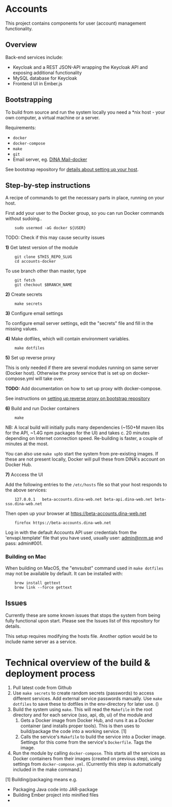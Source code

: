 # Accounts

This project contains components for user (account) management functionality.

## Overview

Back-end services include:

- Keycloak and a REST JSON-API wrapping the Keycloak API and exposing additional functionality
- MySQL database for Keycloak
- Frontend UI in Ember.js

## Bootstrapping

To build from source and run the system locally you need a *nix host - your own computer, a virtual machine or a server. 

Requirements:
- `docker`
- `docker-compose`
- `make`
- `git`
- Email server, eg. [DINA Mail-docker](https://github.com/DINA-Web/mail-docker)

See bootstrap repository for [details about setting up your host](https://github.com/DINA-Web/bootstrap).

## Step-by-step instructions

A recipe of commands to get the necessary parts in place, running on your host.

First add your user to the Docker group, so you can run Docker commands without sudoing..

		sudo usermod -aG docker ${USER}
		
TODO: Check if this may cause security issues

**1\)** Get latest version of the module

		git clone $THIS_REPO_SLUG
		cd accounts-docker

To use branch other than master, type

		git fetch
		git checkout $BRANCH_NAME

**2\)** Create secrets

		make secrets

**3\)** Configure email settings

To configure email server settings, edit the "secrets" file and fill in the missing values.

**4\)** Make dotfiles, which will contain environment variables.

		make dotfiles

**5\)** Set up reverse proxy

This is only needed if there are several modules running on same server (Docker host). Otherwise the proxy service that is set up on docker-compose.yml will take over.

**TODO:** Add documentation on how to set up proxy with docker-compose.

See instructions on [setting up reverse proxy on bootstrap repository](https://github.com/DINA-Web/bootstrap)

**6\)** Build and run Docker containers

		make

NB: A local build will initially pulls many dependencies (~150+M maven libs for the API, ~1.4G npm packages for the UI) and takes c. 20 minutes depending on Internet connection speed. Re-building is faster, a couple of minutes at the most.

You can also use `make up`to start the system from pre-existing images. If these are not present locally, Docker will pull these from DINA's account on Docker Hub.

**7\)** Acccess the UI

Add the following entries to the `/etc/hosts` file so that your host responds to the above services:

		127.0.0.1	beta-accounts.dina-web.net beta-api.dina-web.net beta-sso.dina-web.net

Then open up your browser at https://beta-accounts.dina-web.net

		firefox https://beta-accounts.dina-web.net

Log in with the default Accounts API user credentials from the 'envapi.template' file that you have used, usually user: admin@nrm.se and pass: admin#001.

### Building on Mac

When building on MacOS, the "envsubst" command used in `make dotfiles` may not be available by default. It can be installed with:

		brew install gettext
		brew link --force gettext 

## Issues

Currently these are some known issues that stops the system from being fully functional upon start. Please see the Issues list of this repository for details.

This setup requires modifying the hosts file. Another option would be to include name server as a service.

# Technical overview of the build & deployment process

1) Pull latest code from Github
2) Use `make secrets` to create random secrets (passwords) to access different services. Add external service passwords manually. Use `make dotfiles` to save these to dotfiles in the env-directory for later use. ()
3) Build the system using `make`. This will read the `Makefile` in the root directory and for each service (sso, api, db, ui) of the module and
   1) Gets a Docker image from Docker Hub, and runs it as a Docker container (and installs proper tools). This is then uses to build/package the code into a working service. [1]
   2) Calls the service's `Makefile` to build the service into a Docker image. Settings for this come from the service's `Dockerfile`. Tags the image.
4) Run the module by calling `docker-compose`. This starts all the services as Docker containers from their images (created on previous step), using settings from `docker-compose.yml`. (Currently this step is automatically included in the make command.)


[1] Building/packaging means e.g.
- Packaging Java code into JAR-package
- Building Ember project into minified files
- 
